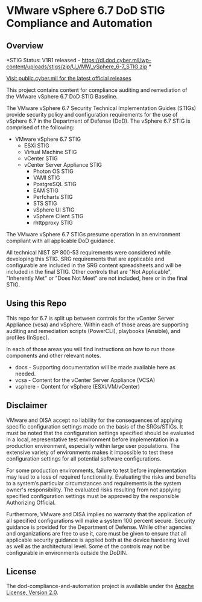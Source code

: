 # VMware vSphere 6.7 DoD STIG Compliance and Automation

## Overview
*STIG Status: V1R1 released - https://dl.dod.cyber.mil/wp-content/uploads/stigs/zip/U_VMW_vSphere_6-7_STIG.zip *

[Visit public.cyber.mil for the latest official releases](https://public.cyber.mil/stigs/)

This project contains content for compliance auditing and remediation of the VMware vSphere 6.7 DoD STIG Baseline.  

The VMware vSphere 6.7 Security Technical Implementation Guides (STIGs) provide security policy and configuration requirements for the use of vSphere 6.7 in the Department of Defense (DoD). The vSphere 6.7 STIG is comprised of the following:

- VMware vSphere 6.7 STIG
  - ESXi STIG
  - Virtual Machine STIG
  - vCenter STIG
  - vCenter Server Appliance STIG
    - Photon OS STIG
    - VAMI STIG
    - PostgreSQL STIG
    - EAM STIG
    - Perfcharts STIG
    - STS STIG
    - vSphere UI STIG
    - vSphere Client STIG
    - rhttpproxy STIG

The VMware vSphere 6.7 STIGs presume operation in an environment compliant with all applicable DoD guidance.

All technical NIST SP 800-53 requirements were considered while developing this STIG. SRG requirements that are applicable and configurable are included in the SRG content spreadsheets and will be included in the final STIG. Other controls that are "Not Applicable", "Inherently Met" or "Does Not Meet" are not included, here or in the final STIG.

## Using this Repo

This repo for 6.7 is split up between controls for the vCenter Server Appliance (vcsa) and vSphere.  Within each of those areas are supporting auditing and remediation scripts (PowerCLI), playbooks (Ansible), and profiles (InSpec).  

In each of those areas you will find instructions on how to run those components and other relevant notes.  

- docs - Supporting documentation will be made available here as needed.
- vcsa - Content for the vCenter Server Appliance (VCSA)
- vsphere - Content for vSphere (ESXi/VM/vCenter)

## Disclaimer

VMware and DISA accept no liability for the consequences of applying specific configuration settings made on the basis of the SRGs/STIGs. It must be noted that the configuration settings specified should be evaluated in a local, representative test environment before implementation in a production environment, especially within large user populations. The extensive variety of environments makes it impossible to test these configuration settings for all potential software configurations.

For some production environments, failure to test before implementation may lead to a loss of required functionality. Evaluating the risks and benefits to a system’s particular circumstances and requirements is the system owner's responsibility. The evaluated risks resulting from not applying specified configuration settings must be approved by the responsible Authorizing Official.

Furthermore, VMware and DISA implies no warranty that the application of all specified configurations will make a system 100 percent secure. Security guidance is provided for the Department of Defense. While other agencies and organizations are free to use it, care must be given to ensure that all applicable security guidance is applied both at the device hardening level as well as the architectural level. Some of the controls may not be configurable in environments outside the DoDIN.

## License

The dod-compliance-and-automation project is available under the [Apache License, Version 2.0](LICENSE).
